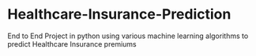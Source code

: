 # Healthcare-Insurance-Prediction
End to End Project in python using various machine learning algorithms to predict Healthcare Insurance premiums
